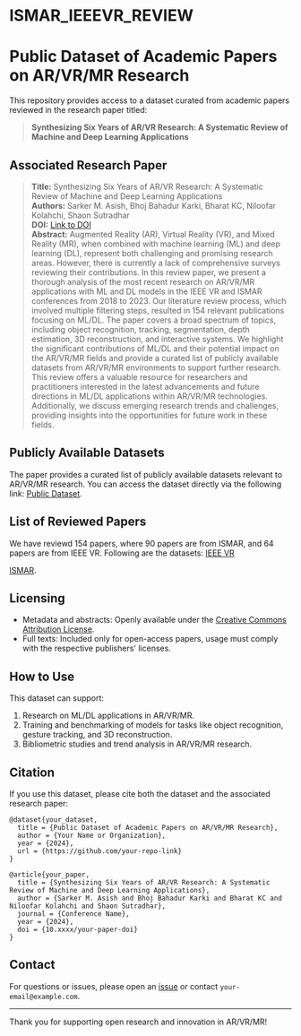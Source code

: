 # ISMAR_IEEEVR_REVIEW

# Public Dataset of Academic Papers on AR/VR/MR Research

This repository provides access to a dataset curated from academic papers reviewed in the research paper titled:

> **Synthesizing Six Years of AR/VR Research: A Systematic Review of Machine and Deep Learning Applications**

## Associated Research Paper

> **Title:** Synthesizing Six Years of AR/VR Research: A Systematic Review of Machine and Deep Learning Applications  
> **Authors:** Sarker M. Asish, Bhoj Bahadur Karki, Bharat KC, Niloofar Kolahchi, Shaon Sutradhar  
> **DOI:** [Link to DOI](https://doi.org/your-paper-doi)  
> **Abstract:** Augmented Reality (AR), Virtual Reality (VR), and Mixed Reality (MR), when combined with machine learning (ML) and deep learning (DL), represent both challenging and promising research areas. However, there is currently a lack of comprehensive surveys reviewing their contributions. In this review paper, we present a thorough analysis of the most recent research on AR/VR/MR applications with ML and DL models in the IEEE VR and ISMAR conferences from 2018 to 2023. Our literature review process, which involved multiple filtering steps, resulted in 154 relevant publications focusing on ML/DL. The paper covers a broad spectrum of topics, including object recognition, tracking, segmentation, depth estimation, 3D reconstruction, and interactive systems. We highlight the significant contributions of ML/DL and their potential impact on the AR/VR/MR fields and provide a curated list of publicly available datasets from AR/VR/MR environments to support further research. This review offers a valuable resource for researchers and practitioners interested in the latest advancements and future directions in ML/DL applications within AR/VR/MR technologies. Additionally, we discuss emerging research trends and challenges, providing insights into the opportunities for future work in these fields.


## Publicly Available Datasets

The paper provides a curated list of publicly available datasets relevant to AR/VR/MR research. You can access the dataset directly via the following link: 
[Public Dataset](https://github.com/srgdshaon/test/blob/main/PublicDatasets.md).

## List of Reviewed Papers

We have reviewd 154 papers, where 90 papers are from ISMAR, and 64 papers are from IEEE VR. 
Following are the datasets: 
[IEEE VR](https://github.com/smasish/ISMAR_IEEEVR_REVIEW/blob/main/AllPapersWithAuthors_IEEEVR.md)

[ISMAR](https://github.com/smasish/ISMAR_IEEEVR_REVIEW/blob/main/AllPapersWithAuthors_ISMAR.md).

## Licensing

- Metadata and abstracts: Openly available under the [Creative Commons Attribution License](https://creativecommons.org/licenses/by/4.0/).
- Full texts: Included only for open-access papers, usage must comply with the respective publishers' licenses.

## How to Use

This dataset can support:

1. Research on ML/DL applications in AR/VR/MR.
2. Training and benchmarking of models for tasks like object recognition, gesture tracking, and 3D reconstruction.
3. Bibliometric studies and trend analysis in AR/VR/MR research.


## Citation

If you use this dataset, please cite both the dataset and the associated research paper:

```
@dataset{your_dataset,
  title = {Public Dataset of Academic Papers on AR/VR/MR Research},
  author = {Your Name or Organization},
  year = {2024},
  url = {https://github.com/your-repo-link}
}

@article{your_paper,
  title = {Synthesizing Six Years of AR/VR Research: A Systematic Review of Machine and Deep Learning Applications},
  author = {Sarker M. Asish and Bhoj Bahadur Karki and Bharat KC and Niloofar Kolahchi and Shaon Sutradhar},
  journal = {Conference Name},
  year = {2024},
  doi = {10.xxxx/your-paper-doi}
}
```

## Contact

For questions or issues, please open an [issue](https://github.com/your-repo-link/issues) or contact `your-email@example.com`.

---

Thank you for supporting open research and innovation in AR/VR/MR!
